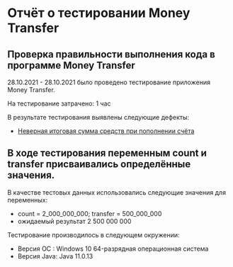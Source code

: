 # Отчёт о тестировании Money Transfer

## Проверка правильности выполнения кода в программе Money Transfer

28.10.2021 - 28.10.2021 было проведено тестирование приложения Money Transfer.

На тестирование затрачено: 1 час

В результате тестирования выявлены следующие дефекты:
* [Неверная итоговая сумма средств при пополнении счёта](https://github.com/Kolya-Melkov/FirstTask_1/issues/1)

## В ходе тестирования переменным count и transfer присваивались определённые значения.


В качестве тестовых данных использовались следующие значения для переменных:
* count = 2_000_000_000; transfer = 500_000_000
* ожидаемый результат 2 500 000 000

Тестирование производилось в следующем окружении:
* Версия OC : Windows 10 64-разрядная операционная система
* Версия Java: Java 11.0.13
